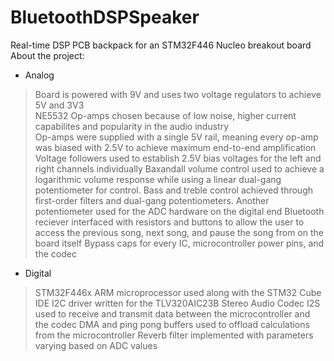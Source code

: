 # BluetoothDSPSpeaker
Real-time DSP PCB backpack for an STM32F446 Nucleo breakout board
About the project:
- Analog
> Board is powered with 9V and uses two voltage regulators to achieve 5V and 3V3  
> NE5532 Op-amps chosen because of low noise, higher current capabilites and popularity in the audio industry  
> Op-amps were supplied with a single 5V rail, meaning every op-amp was biased with 2.5V to achieve maximum end-to-end amplification  
> Voltage followers used to establish 2.5V bias voltages for the left and right channels individually
> Baxandall volume control used to achieve a logarithmic volume response while using a linear dual-gang potentiometer for control.
> Bass and treble control achieved through first-order filters and dual-gang potentiometers.
> Another potentiometer used for the ADC hardware on the digital end
> Bluetooth reciever interfaced with resistors and buttons to allow the user to access the previous song, next song, and pause the song from on the board itself
> Bypass caps for every IC, microcontroller power pins, and the codec

- Digital
> STM32F446x ARM microprocessor used along with the STM32 Cube IDE
> I2C driver written for the TLV320AIC23B Stereo Audio Codec
> I2S used to receive and transmit data between the microcontroller and the codec
> DMA and ping pong buffers used to offload calculations from the microcontroller
> Reverb filter implemented with parameters varying based on ADC values

